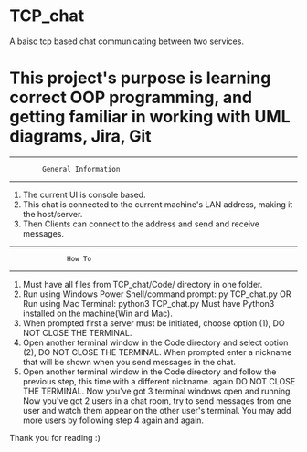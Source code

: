 # TCP_chat
A baisc tcp based chat communicating between two services.
# This project's purpose is learning correct OOP programming, and getting familiar in working with UML diagrams, Jira, Git

---------------------------------------------
            General Information
---------------------------------------------
1. The current UI is console based.
2. This chat is connected to the current machine's LAN address, making it the host/server. 
3. Then Clients can connect to the address and send and receive messages.

---------------------------------------------
                  How To 
---------------------------------------------
1. Must have all files from TCP_chat/Code/ directory in one folder.
2. Run using Windows Power Shell/command prompt:
   py TCP_chat.py
   OR
   Run using  Mac Terminal:
   python3 TCP_chat.py
   Must have Python3 installed on the machine(Win and Mac).
3. When prompted first a server must be initiated, choose option (1), DO NOT CLOSE THE TERMINAL.
4. Open another terminal window in the Code directory and select option (2), DO NOT CLOSE THE TERMINAL.
   When prompted enter a nickname that will be shown when you send messages in the chat.
5. Open another terminal window in the Code directory and follow the previous step, this time with a different nickname.
   again DO NOT CLOSE THE TERMINAL. Now you've got 3 terminal windows open and running.
Now you've got 2 users in a chat room, try to send messages from one user and watch them appear on the other user's terminal.
You may add more users by following step 4 again and again.

Thank you for reading :)
